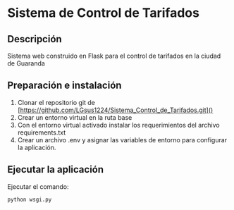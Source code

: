 # Sistema de Control de Tarifados
## Descripción
Sistema web construido en Flask para el control de tarifados en la ciudad de Guaranda

## Preparación e instalación
1. Clonar el repositorio git de [https://github.com/LGsus1224/Sistema_Control_de_Tarifados.git]()
2. Crear un entorno virtual en la ruta base
3. Con el entorno virtual activado instalar los requerimientos del archivo requirements.txt
4. Crear un archivo .env y asignar las variables de entorno para configurar la aplicación.

## Ejecutar la aplicación
Ejecutar el comando:
```
python wsgi.py
```

